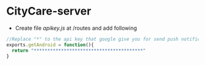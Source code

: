 # CityCare-server
- Create file *apikey.js* at /routes and add following
```javascript
//Replace "*" to the api key that google give you for send push notifications
exports.getAndroid = function(){
  return "****************************************"
}
```
